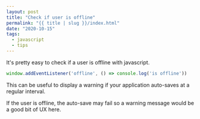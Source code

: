 ```yaml
---
layout: post
title: "Check if user is offline"
permalink: "{{ title | slug }}/index.html"
date: "2020-10-15"
tags:
  - javascript
  - tips
---
```


It's pretty easy to check if a user is offline with javascript.

```javascript
window.addEventListener('offline', () => console.log('is offline'))
```

This can be useful to display a warning if your application auto-saves at a regular interval.

If the user is offline, the auto-save may fail so a warning message would be a good bit of UX here.
